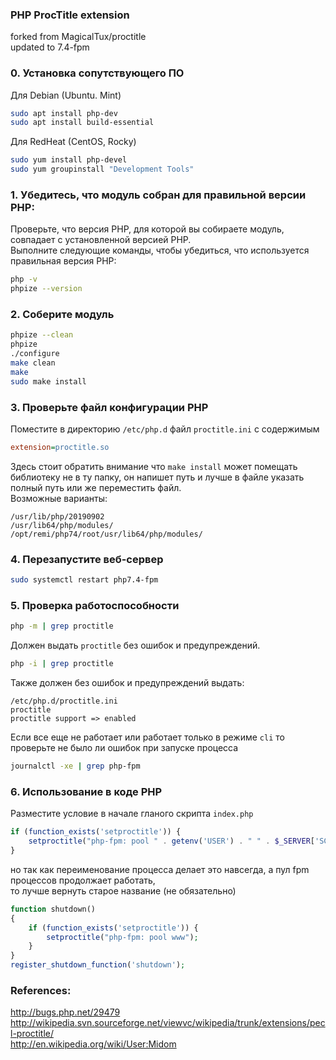 ### PHP ProcTitle extension
forked from MagicalTux/proctitle  
updated to 7.4-fpm  

### 0. Установка сопутствующего ПО

Для Debian (Ubuntu. Mint)
```bash
sudo apt install php-dev
sudo apt install build-essential
```

Для RedHeat (CentOS, Rocky)
```bash
sudo yum install php-devel
sudo yum groupinstall "Development Tools"
```


### 1. Убедитесь, что модуль собран для правильной версии PHP: 
Проверьте, что версия PHP, для которой вы собираете модуль, совпадает с установленной версией PHP.  
Выполните следующие команды, чтобы убедиться, что используется правильная версия PHP:
```bash
php -v
phpize --version
```

### 2. Соберите модуль 
```bash
phpize --clean
phpize
./configure
make clean
make
sudo make install
```

### 3. Проверьте файл конфигурации PHP
Поместите в директорию `/etc/php.d` файл `proctitle.ini` с содержимым 
```ini
extension=proctitle.so
```
Здесь стоит обратить внимание что `make install` может помещать библиотеку не в ту папку, он напишет путь и лучше в файле указать полный путь или же переместить файл.  
Возможные варианты:
```code
/usr/lib/php/20190902
/usr/lib64/php/modules/
/opt/remi/php74/root/usr/lib64/php/modules/
```

### 4. Перезапустите веб-сервер
```bash
sudo systemctl restart php7.4-fpm
```

### 5. Проверка работоспособности
```bash
php -m | grep proctitle
```
Должен выдать `proctitle` без ошибок и предупреждений.  

```bash
php -i | grep proctitle
```
Также должен без ошибок и предупреждений выдать:
```code
/etc/php.d/proctitle.ini
proctitle
proctitle support => enabled
```

Если все еще не работает или работает только в режиме `cli` то проверьте не было ли ошибок при запуске процесса
```bash
journalctl -xe | grep php-fpm
```

### 6. Использование в коде PHP
Разместите условие в начале гланого скрипта `index.php`
```php
if (function_exists('setproctitle')) {
    setproctitle("php-fpm: pool " . getenv('USER') . " " . $_SERVER['SCRIPT_FILENAME'] . $_SERVER['REQUEST_URI']);
}
```
но так как переименование процесса делает это навсегда, а пул fpm процессов продолжает работать,  
то лучше вернуть старое название (не обязательно)
```php
function shutdown()
{
    if (function_exists('setproctitle')) {
        setproctitle("php-fpm: pool www");
    }
}
register_shutdown_function('shutdown');
```


### References:

http://bugs.php.net/29479  
http://wikipedia.svn.sourceforge.net/viewvc/wikipedia/trunk/extensions/pecl-proctitle/  
http://en.wikipedia.org/wiki/User:Midom  

